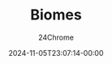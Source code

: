 ---
title: "Biomes"
summary: "Paradise is filled with several biomes, each with unique flora, fauna, resources, and structures."
author: 24Chrome
date: 2024-11-05T23:07:14-00:00
lastmod: 2024-11-05T23:07:14-00:00
keywords: [paradise, lost, wiki, blocks]
draft: true
---